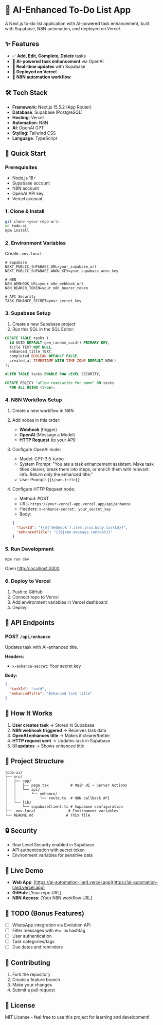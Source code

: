 # 🤖 AI-Enhanced To-Do List App

A Next.js to-do list application with AI-powered task enhancement, built with Supabase, N8N automation, and deployed on Vercel.

## ✨ Features

- ✅ **Add, Edit, Complete, Delete** tasks
- 🤖 **AI-powered task enhancement** via OpenAI
- 🔄 **Real-time updates** with Supabase
- 🚀 **Deployed on Vercel**
- 🔧 **N8N automation workflow**

## 🛠️ Tech Stack

- **Framework**: Next.js 15.5.2 (App Router)
- **Database**: Supabase (PostgreSQL)
- **Hosting**: Vercel
- **Automation**: N8N
- **AI**: OpenAI GPT
- **Styling**: Tailwind CSS
- **Language**: TypeScript

## 🚀 Quick Start

### Prerequisites

- Node.js 18+
- Supabase account
- N8N account
- OpenAI API key
- Vercel account

### 1. Clone & Install

```bash
git clone <your-repo-url>
cd todo-ai
npm install
```

### 2. Environment Variables

Create `.env.local`:

```env
# Supabase
NEXT_PUBLIC_SUPABASE_URL=your_supabase_url
NEXT_PUBLIC_SUPABASE_ANON_KEY=your_supabase_anon_key

# N8N
N8N_WEBHOOK_URL=your_n8n_webhook_url
N8N_BEARER_TOKEN=your_n8n_bearer_token

# API Security
TASK_ENHANCE_SECRET=your_secret_key
```

### 3. Supabase Setup

1. Create a new Supabase project
2. Run this SQL in the SQL Editor:

```sql
CREATE TABLE tasks (
  id UUID DEFAULT gen_random_uuid() PRIMARY KEY,
  title TEXT NOT NULL,
  enhanced_title TEXT,
  completed BOOLEAN DEFAULT FALSE,
  created_at TIMESTAMP WITH TIME ZONE DEFAULT NOW()
);

ALTER TABLE tasks ENABLE ROW LEVEL SECURITY;

CREATE POLICY "allow read/write for anon" ON tasks
  FOR ALL USING (true);
```

### 4. N8N Workflow Setup

1. Create a new workflow in N8N
2. Add nodes in this order:

   - **Webhook** (trigger)
   - **OpenAI** (Message a Model)
   - **HTTP Request** (to your API)

3. Configure OpenAI node:

   - Model: GPT-3.5-turbo
   - System Prompt: "You are a task enhancement assistant. Make task titles clearer, break them into steps, or enrich them with relevant info. Return only the enhanced title."
   - User Prompt: `{{$json.title}}`

4. Configure HTTP Request node:
   - Method: POST
   - URL: `https://your-vercel-app.vercel.app/api/enhance`
   - Headers: `x-enhance-secret: your_secret_key`
   - Body:
   ```json
   {
     "taskId": "{{$('Webhook').item.json.body.taskId}}",
     "enhancedTitle": "{{$json.message.content}}"
   }
   ```

### 5. Run Development

```bash
npm run dev
```

Open [http://localhost:3000](http://localhost:3000)

### 6. Deploy to Vercel

1. Push to GitHub
2. Connect repo to Vercel
3. Add environment variables in Vercel dashboard
4. Deploy!

## 🔧 API Endpoints

### POST `/api/enhance`

Updates task with AI-enhanced title.

**Headers:**

- `x-enhance-secret`: Your secret key

**Body:**

```json
{
  "taskId": "uuid",
  "enhancedTitle": "Enhanced task title"
}
```

## 📱 How It Works

1. **User creates task** → Stored in Supabase
2. **N8N webhook triggered** → Receives task data
3. **OpenAI enhances title** → Makes it clearer/better
4. **HTTP request sent** → Updates task in Supabase
5. **UI updates** → Shows enhanced title

## 🎯 Project Structure

```
todo-ai/
├── src/
│   ├── app/
│   │   ├── page.tsx          # Main UI + Server Actions
│   │   └── api/
│   │       └── enhance/
│   │           └── route.ts  # N8N callback API
│   └── lib/
│       └── supabaseClient.ts # Supabase configuration
├── .env.local               # Environment variables
└── README.md               # This file
```

## 🔒 Security

- Row Level Security enabled in Supabase
- API authentication with secret token
- Environment variables for sensitive data

## 🚀 Live Demo

- **Web App**: [https://ai-automation-liard.vercel.app](https://ai-automation-liard.vercel.app)
- **GitHub**: [Your repo URL]
- **N8N Access**: [Your N8N workflow URL]

## 📝 TODO (Bonus Features)

- [ ] WhatsApp integration via Evolution API
- [ ] Filter messages with `#to-do` hashtag
- [ ] User authentication
- [ ] Task categories/tags
- [ ] Due dates and reminders

## 🤝 Contributing

1. Fork the repository
2. Create a feature branch
3. Make your changes
4. Submit a pull request

## 📄 License

MIT License - feel free to use this project for learning and development!
